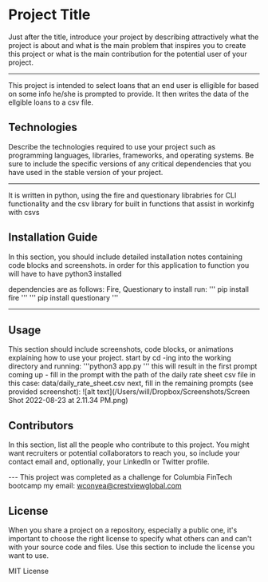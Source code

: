 # Project Title

Just after the title, introduce your project by describing attractively what the project is about and what is the main problem that inspires you to create this project or what is the main contribution for the potential user of your project.

---
This project is intended to select loans that an end user is elligible for based on some info he/she is prompted to provide. It then writes the data of the ellgible loans to a csv file. 

## Technologies

Describe the technologies required to use your project such as programming languages, libraries, frameworks, and operating systems. Be sure to include the specific versions of any critical dependencies that you have used in the stable version of your project.

---
It is written in python, using the fire and questionary librabries for CLI functionality and the csv library for built in functions that assist in workinfg with csvs 

## Installation Guide

In this section, you should include detailed installation notes containing code blocks and screenshots.
in order for this application to function you will have to have python3 installed


dependencies are as follows: Fire, Questionary
to install run: 
''' pip install fire '''
''' pip install questionary ''' 

---

## Usage

This section should include screenshots, code blocks, or animations explaining how to use your project.
start by cd -ing into the working directory and running: 
'''python3 app.py ''' 
this will result in the first prompt coming up - fill in the prompt with the path of the daily rate sheet csv file
in this case: data/daily_rate_sheet.csv 
next, fill in the remaining prompts (see provided screenshot):
![alt text](/Users/will/Dropbox/Screenshots/Screen Shot 2022-08-23 at 2.11.34 PM.png)

## Contributors

In this section, list all the people who contribute to this project. You might want recruiters or potential collaborators to reach you, so include your contact email and, optionally, your LinkedIn or Twitter profile.

--- This project was completed as a challenge for Columbia FinTech bootcamp 
 my email: wconyea@crestviewglobal.com


## License

When you share a project on a repository, especially a public one, it's important to choose the right license to specify what others can and can't with your source code and files. Use this section to include the license you want to use.

MIT License
